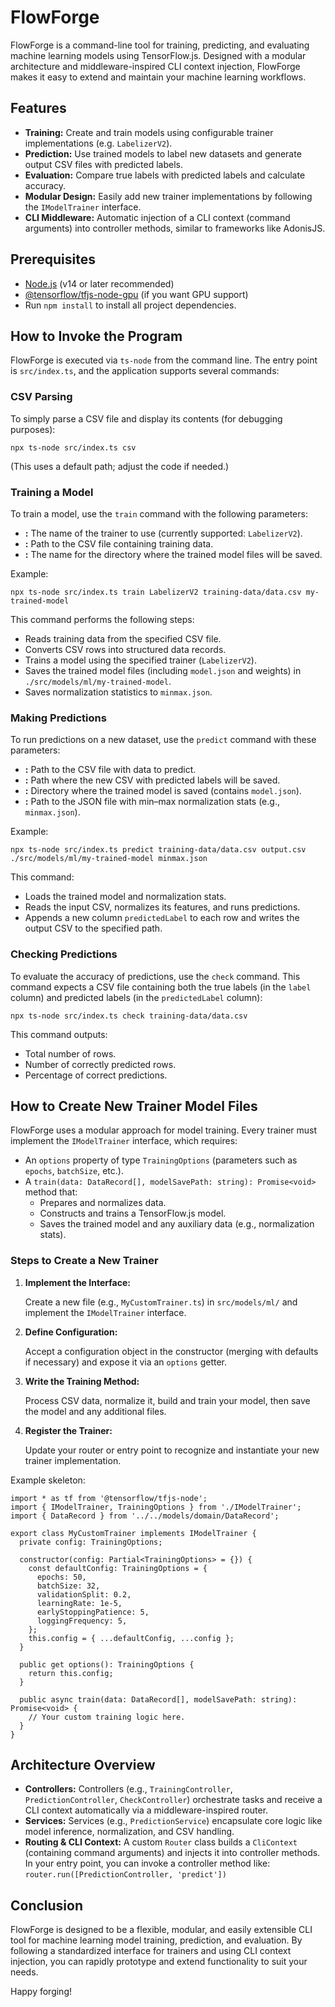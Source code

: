 # FlowForge

FlowForge is a command-line tool for training, predicting, and evaluating machine learning models using TensorFlow.js. Designed with a modular architecture and middleware-inspired CLI context injection, FlowForge makes it easy to extend and maintain your machine learning workflows.

## Features

*   **Training:** Create and train models using configurable trainer implementations (e.g. `LabelizerV2`).
*   **Prediction:** Use trained models to label new datasets and generate output CSV files with predicted labels.
*   **Evaluation:** Compare true labels with predicted labels and calculate accuracy.
*   **Modular Design:** Easily add new trainer implementations by following the `IModelTrainer` interface.
*   **CLI Middleware:** Automatic injection of a CLI context (command arguments) into controller methods, similar to frameworks like AdonisJS.

## Prerequisites

*   [Node.js](https://nodejs.org/) (v14 or later recommended)
*   [@tensorflow/tfjs-node-gpu](https://www.npmjs.com/package/@tensorflow/tfjs-node-gpu) (if you want GPU support)
*   Run `npm install` to install all project dependencies.

## How to Invoke the Program

FlowForge is executed via `ts-node` from the command line. The entry point is `src/index.ts`, and the application supports several commands:

### CSV Parsing

To simply parse a CSV file and display its contents (for debugging purposes):

```
npx ts-node src/index.ts csv
```

(This uses a default path; adjust the code if needed.)

### Training a Model

To train a model, use the `train` command with the following parameters:

*   **<modelClassName>:** The name of the trainer to use (currently supported: `LabelizerV2`).
*   **<csvPath>:** Path to the CSV file containing training data.
*   **<modelName>:** The name for the directory where the trained model files will be saved.

Example:

```
npx ts-node src/index.ts train LabelizerV2 training-data/data.csv my-trained-model
```

This command performs the following steps:

*   Reads training data from the specified CSV file.
*   Converts CSV rows into structured data records.
*   Trains a model using the specified trainer (`LabelizerV2`).
*   Saves the trained model files (including `model.json` and weights) in `./src/models/ml/my-trained-model`.
*   Saves normalization statistics to `minmax.json`.

### Making Predictions

To run predictions on a new dataset, use the `predict` command with these parameters:

*   **<csvPath>:** Path to the CSV file with data to predict.
*   **<outputPath>:** Path where the new CSV with predicted labels will be saved.
*   **<modelPath>:** Directory where the trained model is saved (contains `model.json`).
*   **<minmaxPath>:** Path to the JSON file with min–max normalization stats (e.g., `minmax.json`).

Example:

```
npx ts-node src/index.ts predict training-data/data.csv output.csv ./src/models/ml/my-trained-model minmax.json
```

This command:

*   Loads the trained model and normalization stats.
*   Reads the input CSV, normalizes its features, and runs predictions.
*   Appends a new column `predictedLabel` to each row and writes the output CSV to the specified path.

### Checking Predictions

To evaluate the accuracy of predictions, use the `check` command. This command expects a CSV file containing both the true labels (in the `label` column) and predicted labels (in the `predictedLabel` column):

```
npx ts-node src/index.ts check training-data/data.csv
```

This command outputs:

*   Total number of rows.
*   Number of correctly predicted rows.
*   Percentage of correct predictions.

## How to Create New Trainer Model Files

FlowForge uses a modular approach for model training. Every trainer must implement the `IModelTrainer` interface, which requires:

*   An `options` property of type `TrainingOptions` (parameters such as `epochs`, `batchSize`, etc.).
*   A `train(data: DataRecord[], modelSavePath: string): Promise<void>` method that:
    *   Prepares and normalizes data.
    *   Constructs and trains a TensorFlow.js model.
    *   Saves the trained model and any auxiliary data (e.g., normalization stats).

### Steps to Create a New Trainer

1.  **Implement the Interface:**

    Create a new file (e.g., `MyCustomTrainer.ts`) in `src/models/ml/` and implement the `IModelTrainer` interface.

2.  **Define Configuration:**

    Accept a configuration object in the constructor (merging with defaults if necessary) and expose it via an `options` getter.

3.  **Write the Training Method:**

    Process CSV data, normalize it, build and train your model, then save the model and any additional files.

4.  **Register the Trainer:**

    Update your router or entry point to recognize and instantiate your new trainer implementation.


Example skeleton:

```
import * as tf from '@tensorflow/tfjs-node';
import { IModelTrainer, TrainingOptions } from './IModelTrainer';
import { DataRecord } from '../../models/domain/DataRecord';

export class MyCustomTrainer implements IModelTrainer {
  private config: TrainingOptions;

  constructor(config: Partial<TrainingOptions> = {}) {
    const defaultConfig: TrainingOptions = {
      epochs: 50,
      batchSize: 32,
      validationSplit: 0.2,
      learningRate: 1e-5,
      earlyStoppingPatience: 5,
      loggingFrequency: 5,
    };
    this.config = { ...defaultConfig, ...config };
  }

  public get options(): TrainingOptions {
    return this.config;
  }

  public async train(data: DataRecord[], modelSavePath: string): Promise<void> {
    // Your custom training logic here.
  }
}
```

## Architecture Overview

*   **Controllers:** Controllers (e.g., `TrainingController`, `PredictionController`, `CheckController`) orchestrate tasks and receive a CLI context automatically via a middleware-inspired router.
*   **Services:** Services (e.g., `PredictionService`) encapsulate core logic like model inference, normalization, and CSV handling.
*   **Routing & CLI Context:** A custom `Router` class builds a `CliContext` (containing command arguments) and injects it into controller methods. In your entry point, you can invoke a controller method like:  
    `router.run([PredictionController, 'predict'])`

## Conclusion

FlowForge is designed to be a flexible, modular, and easily extensible CLI tool for machine learning model training, prediction, and evaluation. By following a standardized interface for trainers and using CLI context injection, you can rapidly prototype and extend functionality to suit your needs.

Happy forging!